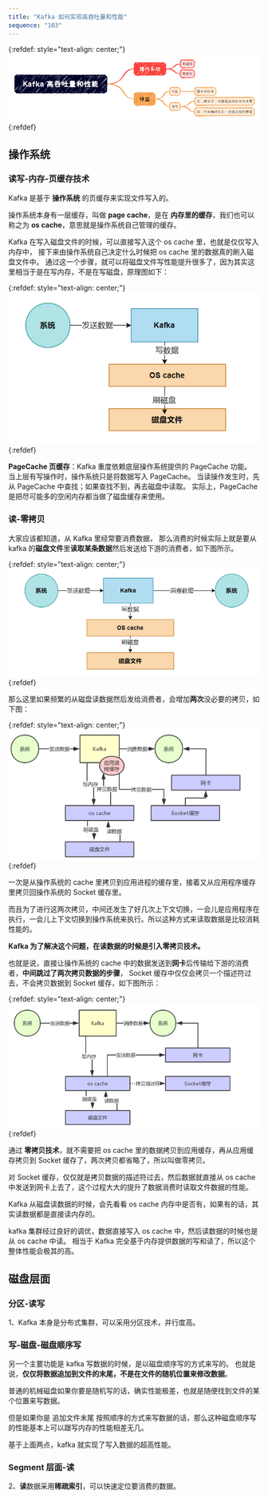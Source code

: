 ```yaml
---
title: "Kafka 如何实现高吞吐量和性能"
sequence: "103"
---
```


{:refdef: style="text-align: center;"}
![](/assets/images/kafka/basic/kafka-basic-high-performance-005.png)
{:refdef}

## 操作系统

### 读写-内存-页缓存技术

Kafka 是基于 **操作系统** 的页缓存来实现文件写入的。

操作系统本身有一层缓存，叫做 **page cache**，是在 **内存里的缓存**，我们也可以称之为 **os cache**，意思就是操作系统自己管理的缓存。

Kafka 在写入磁盘文件的时候，可以直接写入这个 os cache 里，也就是仅仅写入内存中，
接下来由操作系统自己决定什么时候把 os cache 里的数据真的刷入磁盘文件中。
通过这一个步骤，就可以将磁盘文件写性能提升很多了，因为其实这里相当于是在写内存，不是在写磁盘，原理图如下：

{:refdef: style="text-align: center;"}
![](/assets/images/kafka/basic/kafka-os-cache.png)
{:refdef}

**PageCache 页缓存**：Kafka 重度依赖底层操作系统提供的 PageCache 功能。
当上层有写操作时，操作系统只是将数据写入 PageCache。
当读操作发生时，先从 PageCache 中查找；如果查找不到，再去磁盘中读取。
实际上，PageCache 是把尽可能多的空闲内存都当做了磁盘缓存来使用。

### 读-零拷贝

大家应该都知道，从 Kafka 里经常要消费数据，
那么消费的时候实际上就是要从 kafka 的**磁盘文件**里**读取某条数据**然后发送给下游的消费者，如下图所示。

{:refdef: style="text-align: center;"}
![](/assets/images/kafka/basic/kafka-high-performance-002.png)
{:refdef}

那么这里如果频繁的从磁盘读数据然后发给消费者，会增加**两次**没必要的拷贝，如下图：

{:refdef: style="text-align: center;"}
![](/assets/images/kafka/basic/kafka-high-performance-003.png)
{:refdef}

一次是从操作系统的 cache 里拷贝到应用进程的缓存里，接着又从应用程序缓存里拷贝回操作系统的 Socket 缓存里。

而且为了进行这两次拷贝，中间还发生了好几次上下文切换，一会儿是应用程序在执行，一会儿上下文切换到操作系统来执行。所以这种方式来读取数据是比较消耗性能的。

**Kafka 为了解决这个问题，在读数据的时候是引入零拷贝技术。**

也就是说，直接让操作系统的 cache 中的数据发送到**网卡**后传输给下游的消费者，**中间跳过了两次拷贝数据的步骤**，
Socket 缓存中仅仅会拷贝一个描述符过去，不会拷贝数据到 Socket 缓存，如下图所示：

{:refdef: style="text-align: center;"}
![](/assets/images/kafka/basic/kafka-high-performance-004.png)
{:refdef}

通过 **零拷贝技术**，就不需要把 os cache 里的数据拷贝到应用缓存，再从应用缓存拷贝到 Socket 缓存了，两次拷贝都省略了，所以叫做零拷贝。

对 Socket 缓存，仅仅就是拷贝数据的描述符过去，然后数据就直接从 os cache 中发送到网卡上去了，这个过程大大的提升了数据消费时读取文件数据的性能。

Kafka 从磁盘读数据的时候，会先看看 os cache 内存中是否有，如果有的话，其实读数据都是直接读内存的。

kafka 集群经过良好的调优，数据直接写入 os cache 中，然后读数据的时候也是从 os cache 中读。
相当于 Kafka 完全基于内存提供数据的写和读了，所以这个整体性能会极其的高。

## 磁盘层面

### 分区-读写

1、Kafka 本身是分布式集群，可以采用分区技术，并行度高。

### 写-磁盘-磁盘顺序写

另一个主要功能是 kafka 写数据的时候，是以磁盘顺序写的方式来写的。
也就是说，**仅仅将数据追加到文件的末尾，不是在文件的随机位置来修改数据**。

普通的机械磁盘如果你要是随机写的话，确实性能极差，也就是随便找到文件的某个位置来写数据。

但是如果你是 追加文件末尾 按照顺序的方式来写数据的话，那么这种磁盘顺序写的性能基本上可以跟写内存的性能相差无几。

基于上面两点，kafka 就实现了写入数据的超高性能。

### Segment 层面-读

2、**读**数据采用**稀疏索引**，可以快速定位要消费的数据。

